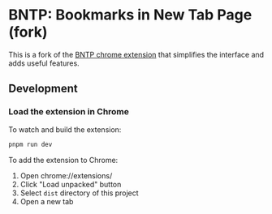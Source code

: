 # BNTP: Bookmarks in New Tab Page (fork)

This is a fork of the [BNTP chrome extension](https://chrome.google.com/webstore/detail/feeleilgbmkkpapllljmclmbeddcdeeh) that simplifies the interface and adds useful features.

## Development

### Load the extension in Chrome

To watch and build the extension:

```sh
pnpm run dev
```

To add the extension to Chrome:

1. Open chrome://extensions/
2. Click "Load unpacked" button
3. Select `dist` directory of this project
4. Open a new tab